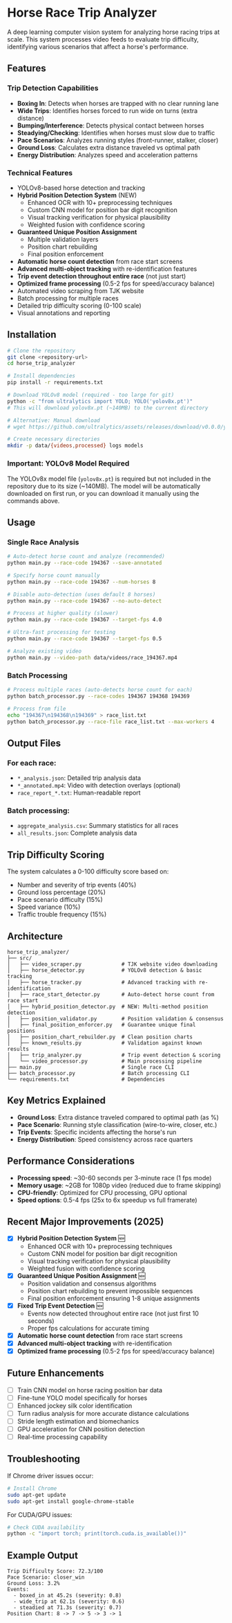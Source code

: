 # Horse Race Trip Analyzer

A deep learning computer vision system for analyzing horse racing trips at scale. This system processes video feeds to evaluate trip difficulty, identifying various scenarios that affect a horse's performance.

## Features

### Trip Detection Capabilities
- **Boxing In**: Detects when horses are trapped with no clear running lane
- **Wide Trips**: Identifies horses forced to run wide on turns (extra distance)
- **Bumping/Interference**: Detects physical contact between horses
- **Steadying/Checking**: Identifies when horses must slow due to traffic
- **Pace Scenarios**: Analyzes running styles (front-runner, stalker, closer)
- **Ground Loss**: Calculates extra distance traveled vs optimal path
- **Energy Distribution**: Analyzes speed and acceleration patterns

### Technical Features
- YOLOv8-based horse detection and tracking
- **Hybrid Position Detection System** (NEW)
  - Enhanced OCR with 10+ preprocessing techniques
  - Custom CNN model for position bar digit recognition
  - Visual tracking verification for physical plausibility
  - Weighted fusion with confidence scoring
- **Guaranteed Unique Position Assignment**
  - Multiple validation layers
  - Position chart rebuilding
  - Final position enforcement
- **Automatic horse count detection** from race start screens
- **Advanced multi-object tracking** with re-identification features
- **Trip event detection throughout entire race** (not just start)
- **Optimized frame processing** (0.5-2 fps for speed/accuracy balance)
- Automated video scraping from TJK website
- Batch processing for multiple races
- Detailed trip difficulty scoring (0-100 scale)
- Visual annotations and reporting

## Installation

```bash
# Clone the repository
git clone <repository-url>
cd horse_trip_analyzer

# Install dependencies
pip install -r requirements.txt

# Download YOLOv8 model (required - too large for git)
python -c "from ultralytics import YOLO; YOLO('yolov8x.pt')"
# This will download yolov8x.pt (~140MB) to the current directory

# Alternative: Manual download
# wget https://github.com/ultralytics/assets/releases/download/v0.0.0/yolov8x.pt

# Create necessary directories
mkdir -p data/{videos,processed} logs models
```

### Important: YOLOv8 Model Required
The YOLOv8x model file (`yolov8x.pt`) is required but not included in the repository due to its size (~140MB). The model will be automatically downloaded on first run, or you can download it manually using the commands above.

## Usage

### Single Race Analysis

```bash
# Auto-detect horse count and analyze (recommended)
python main.py --race-code 194367 --save-annotated

# Specify horse count manually
python main.py --race-code 194367 --num-horses 8

# Disable auto-detection (uses default 8 horses)
python main.py --race-code 194367 --no-auto-detect

# Process at higher quality (slower)
python main.py --race-code 194367 --target-fps 4.0

# Ultra-fast processing for testing
python main.py --race-code 194367 --target-fps 0.5

# Analyze existing video
python main.py --video-path data/videos/race_194367.mp4
```

### Batch Processing

```bash
# Process multiple races (auto-detects horse count for each)
python batch_processor.py --race-codes 194367 194368 194369

# Process from file
echo "194367\n194368\n194369" > race_list.txt
python batch_processor.py --race-file race_list.txt --max-workers 4
```

## Output Files

### For each race:
- `*_analysis.json`: Detailed trip analysis data
- `*_annotated.mp4`: Video with detection overlays (optional)
- `race_report_*.txt`: Human-readable report

### Batch processing:
- `aggregate_analysis.csv`: Summary statistics for all races
- `all_results.json`: Complete analysis data

## Trip Difficulty Scoring

The system calculates a 0-100 difficulty score based on:
- Number and severity of trip events (40%)
- Ground loss percentage (20%)
- Pace scenario difficulty (15%)
- Speed variance (10%)
- Traffic trouble frequency (15%)

## Architecture

```
horse_trip_analyzer/
├── src/
│   ├── video_scraper.py             # TJK website video downloading
│   ├── horse_detector.py            # YOLOv8 detection & basic tracking
│   ├── horse_tracker.py             # Advanced tracking with re-identification
│   ├── race_start_detector.py       # Auto-detect horse count from race start
│   ├── hybrid_position_detector.py  # NEW: Multi-method position detection
│   ├── position_validator.py        # Position validation & consensus
│   ├── final_position_enforcer.py   # Guarantee unique final positions
│   ├── position_chart_rebuilder.py  # Clean position charts
│   ├── known_results.py             # Validation against known results
│   ├── trip_analyzer.py             # Trip event detection & scoring
│   └── video_processor.py           # Main processing pipeline
├── main.py                          # Single race CLI
├── batch_processor.py               # Batch processing CLI
└── requirements.txt                 # Dependencies
```

## Key Metrics Explained

- **Ground Loss**: Extra distance traveled compared to optimal path (as %)
- **Pace Scenario**: Running style classification (wire-to-wire, closer, etc.)
- **Trip Events**: Specific incidents affecting the horse's run
- **Energy Distribution**: Speed consistency across race quarters

## Performance Considerations

- **Processing speed**: ~30-60 seconds per 3-minute race (1 fps mode)
- **Memory usage**: ~2GB for 1080p video (reduced due to frame skipping)
- **CPU-friendly**: Optimized for CPU processing, GPU optional
- **Speed options**: 0.5-4 fps (25x to 6x speedup vs full framerate)

## Recent Major Improvements (2025)

- [x] **Hybrid Position Detection System** 🆕
  - Enhanced OCR with 10+ preprocessing techniques
  - Custom CNN model for position bar digit recognition  
  - Visual tracking verification for physical plausibility
  - Weighted fusion with confidence scoring
- [x] **Guaranteed Unique Position Assignment** 🆕
  - Position validation and consensus algorithms
  - Position chart rebuilding to prevent impossible sequences
  - Final position enforcement ensuring 1-8 unique assignments
- [x] **Fixed Trip Event Detection** 🆕
  - Events now detected throughout entire race (not just first 10 seconds)
  - Proper fps calculations for accurate timing
- [x] **Automatic horse count detection** from race start screens
- [x] **Advanced multi-object tracking** with re-identification
- [x] **Optimized frame processing** (0.5-2 fps for speed/accuracy balance)

## Future Enhancements

- [ ] Train CNN model on horse racing position bar data
- [ ] Fine-tune YOLO model specifically for horses  
- [ ] Enhanced jockey silk color identification
- [ ] Turn radius analysis for more accurate distance calculations
- [ ] Stride length estimation and biomechanics
- [ ] GPU acceleration for CNN position detection
- [ ] Real-time processing capability

## Troubleshooting

If Chrome driver issues occur:
```bash
# Install Chrome
sudo apt-get update
sudo apt-get install google-chrome-stable
```

For CUDA/GPU issues:
```bash
# Check CUDA availability
python -c "import torch; print(torch.cuda.is_available())"
```

## Example Output

```
Trip Difficulty Score: 72.3/100
Pace Scenario: closer_win
Ground Loss: 3.2%
Events:
  - boxed_in at 45.2s (severity: 0.8)
  - wide_trip at 62.1s (severity: 0.6)
  - steadied at 71.3s (severity: 0.7)
Position Chart: 8 -> 7 -> 5 -> 3 -> 1
```